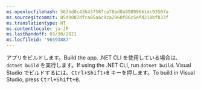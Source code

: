 ```yaml
---
ms.openlocfilehash: 563bd8c436437587ca78ad8a99899661dc93507a
ms.sourcegitcommit: 05d0087dfca85aac9ca2960f86c5efd218bf833f
ms.translationtype: HT
ms.contentlocale: ja-JP
ms.lasthandoff: 03/30/2021
ms.locfileid: "96593887"
---
```

<span data-ttu-id="2b8fd-101">アプリをビルドします。</span><span class="sxs-lookup"><span data-stu-id="2b8fd-101">Build the app.</span></span> <span data-ttu-id="2b8fd-102">.NET CLI を使用している場合は、`dotnet build` を実行します。</span><span class="sxs-lookup"><span data-stu-id="2b8fd-102">If using the .NET CLI, run `dotnet build`.</span></span> <span data-ttu-id="2b8fd-103">Visual Studio でビルドするには、<kbd>Ctrl+Shift+B</kbd> キーを押します。</span><span class="sxs-lookup"><span data-stu-id="2b8fd-103">To build in Visual Studio, press <kbd>Ctrl+Shift+B</kbd>.</span></span>
